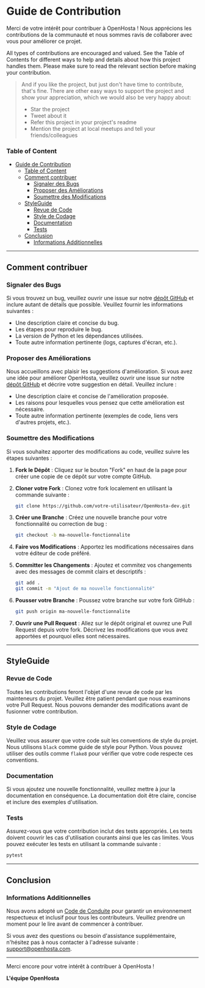 # Guide de Contribution

Merci de votre intérêt pour contribuer à OpenHosta ! Nous apprécions les contributions de la communauté et nous sommes ravis de collaborer avec vous pour améliorer ce projet.

All types of contributions are encouraged and valued. See the Table of Contents for different ways to help and details about how this project handles them. Please make sure to read the relevant section before making your contribution.

> And if you like the project, but just don't have time to contribute, that's fine. There are other easy ways to support the project and show your appreciation, which we would also be very happy about:
> - Star the project
> - Tweet about it
> - Refer this project in your project's readme
> - Mention the project at local meetups and tell your friends/colleagues

### Table of Content

- [Guide de Contribution](#guide-de-contribution)
    - [Table of Content](#table-of-content)
  - [Comment contribuer](#comment-contribuer)
    - [Signaler des Bugs](#signaler-des-bugs)
    - [Proposer des Améliorations](#proposer-des-améliorations)
    - [Soumettre des Modifications](#soumettre-des-modifications)
  - [StyleGuide](#styleguide)
    - [Revue de Code](#revue-de-code)
    - [Style de Codage](#style-de-codage)
    - [Documentation](#documentation)
    - [Tests](#tests)
  - [Conclusion](#conclusion)
    - [Informations Additionnelles](#informations-additionnelles)

---

## Comment contribuer

### Signaler des Bugs

Si vous trouvez un bug, veuillez ouvrir une issue sur notre [dépôt GitHub](https://github.com/hand-e-fr/OpenHosta-dev/issues) et inclure autant de détails que possible. Veuillez fournir les informations suivantes :

- Une description claire et concise du bug.
- Les étapes pour reproduire le bug.
- La version de Python et les dépendances utilisées.
- Toute autre information pertinente (logs, captures d'écran, etc.).

### Proposer des Améliorations

Nous accueillons avec plaisir les suggestions d'amélioration. Si vous avez une idée pour améliorer OpenHosta, veuillez ouvrir une issue sur notre [dépôt GitHub](https://github.com/hand-e-fr/OpenHosta-dev/issues) et décrire votre suggestion en détail. Veuillez inclure :

- Une description claire et concise de l'amélioration proposée.
- Les raisons pour lesquelles vous pensez que cette amélioration est nécessaire.
- Toute autre information pertinente (exemples de code, liens vers d'autres projets, etc.).

### Soumettre des Modifications

Si vous souhaitez apporter des modifications au code, veuillez suivre les étapes suivantes :

1. **Fork le Dépôt** : Cliquez sur le bouton "Fork" en haut de la page pour créer une copie de ce dépôt sur votre compte GitHub.

2. **Cloner votre Fork** : Clonez votre fork localement en utilisant la commande suivante :
    ```sh
    git clone https://github.com/votre-utilisateur/OpenHosta-dev.git
    ```

3. **Créer une Branche** : Créez une nouvelle branche pour votre fonctionnalité ou correction de bug :
    ```sh
    git checkout -b ma-nouvelle-fonctionnalite
    ```

4. **Faire vos Modifications** : Apportez les modifications nécessaires dans votre éditeur de code préféré.

5. **Committer les Changements** : Ajoutez et commitez vos changements avec des messages de commit clairs et descriptifs :
    ```sh
    git add .
    git commit -m "Ajout de ma nouvelle fonctionnalité"
    ```

6. **Pousser votre Branche** : Poussez votre branche sur votre fork GitHub :
    ```sh
    git push origin ma-nouvelle-fonctionnalite
    ```

7. **Ouvrir une Pull Request** : Allez sur le dépôt original et ouvrez une Pull Request depuis votre fork. Décrivez les modifications que vous avez apportées et pourquoi elles sont nécessaires.

---

## StyleGuide

### Revue de Code

Toutes les contributions feront l'objet d'une revue de code par les mainteneurs du projet. Veuillez être patient pendant que nous examinons votre Pull Request. Nous pouvons demander des modifications avant de fusionner votre contribution.

### Style de Codage

Veuillez vous assurer que votre code suit les conventions de style du projet. Nous utilisons `black` comme guide de style pour Python. Vous pouvez utiliser des outils comme `flake8` pour vérifier que votre code respecte ces conventions.

### Documentation

Si vous ajoutez une nouvelle fonctionnalité, veuillez mettre à jour la documentation en conséquence. La documentation doit être claire, concise et inclure des exemples d'utilisation.

### Tests

Assurez-vous que votre contribution inclut des tests appropriés. Les tests doivent couvrir les cas d'utilisation courants ainsi que les cas limites. Vous pouvez exécuter les tests en utilisant la commande suivante :
```sh
pytest
```
---

## Conclusion

### Informations Additionnelles
Nous avons adopté un [Code de Conduite](CODE_OF_CONDUCT.md) pour garantir un environnement respectueux et inclusif pour tous les contributeurs. Veuillez prendre un moment pour le lire avant de commencer à contribuer.

Si vous avez des questions ou besoin d'assistance supplémentaire, n'hésitez pas à nous contacter à l'adresse suivante : support@openhosta.com.

---

Merci encore pour votre intérêt à contribuer à OpenHosta !

**L'équipe OpenHosta**